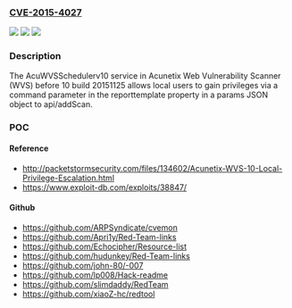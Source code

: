 ### [CVE-2015-4027](https://cve.mitre.org/cgi-bin/cvename.cgi?name=CVE-2015-4027)
![](https://img.shields.io/static/v1?label=Product&message=n%2Fa&color=blue)
![](https://img.shields.io/static/v1?label=Version&message=n%2Fa&color=blue)
![](https://img.shields.io/static/v1?label=Vulnerability&message=n%2Fa&color=brighgreen)

### Description

The AcuWVSSchedulerv10 service in Acunetix Web Vulnerability Scanner (WVS) before 10 build 20151125 allows local users to gain privileges via a command parameter in the reporttemplate property in a params JSON object to api/addScan.

### POC

#### Reference
- http://packetstormsecurity.com/files/134602/Acunetix-WVS-10-Local-Privilege-Escalation.html
- https://www.exploit-db.com/exploits/38847/

#### Github
- https://github.com/ARPSyndicate/cvemon
- https://github.com/Apri1y/Red-Team-links
- https://github.com/Echocipher/Resource-list
- https://github.com/hudunkey/Red-Team-links
- https://github.com/john-80/-007
- https://github.com/lp008/Hack-readme
- https://github.com/slimdaddy/RedTeam
- https://github.com/xiaoZ-hc/redtool

